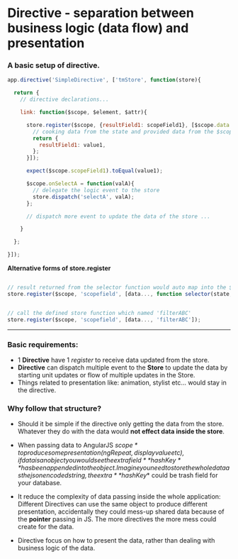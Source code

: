 Directive - separation between business logic (data flow) and presentation
==================

### A basic setup of directive.

```javascript
app.directive('SimpleDirective', ['tmStore', function(store){

  return {
    // directive declarations...

    link: function($scope, $element, $attr){

      store.register($scope, {resultField1: scopeField1}, [$scope.data..., function selector(state, data...){
        // cooking data from the state and provided data from the $scope.
        return {
          resultField1: value1,
        };
      }]);

      expect($scope.scopeField1).toEqual(value1);

      $scope.onSelectA = function(valA){
        // delegate the logic event to the store
        store.dispatch('selectA', valA);
      };

      // dispatch more event to update the data of the store ...

    }

  };

}]);
```

**Alternative forms of store.register**

```javascript

// result returned from the selector function would auto map into the $scope.scopefield
store.register($scope, 'scopefield', [data..., function selector(state, data...){}]);

```

```javascript

// call the defined store function which named 'filterABC'
store.register($scope, 'scopefield', [data..., 'filterABC']);

```

----------------

### Basic requirements:

* 1 **Directive** have 1 *register* to receive data updated from the store.
* **Directive** can dispatch multiple event to the **Store** to update the data by starting unit updates or flow of
 multiple updates in the Store.
* Things related to presentation like: animation, stylist etc... would stay in the directive.

### Why follow that structure?

* Should it be simple if the directive only getting the data from the store. Whatever they do with the data would __not
effect data inside the store__.

* When passing data to AngularJS *$scope* to produce some presentation (ngRepeat, display value etc), if data is an object
you would see the extra field **$$hashKey** has been appended into the object. Imagine you need to store the whole data
as the json encoded string, the extra **$hashKey** could be trash field for your database.

* It reduce the complexity of data passing inside the whole application: Different Directives can use the same object to
produce different presentation, accidentally they could mess-up shared data because of the **pointer** passing in JS.
The more directives the more mess could create for the data.

* Directive focus on how to present the data, rather than dealing with business logic of the data.



